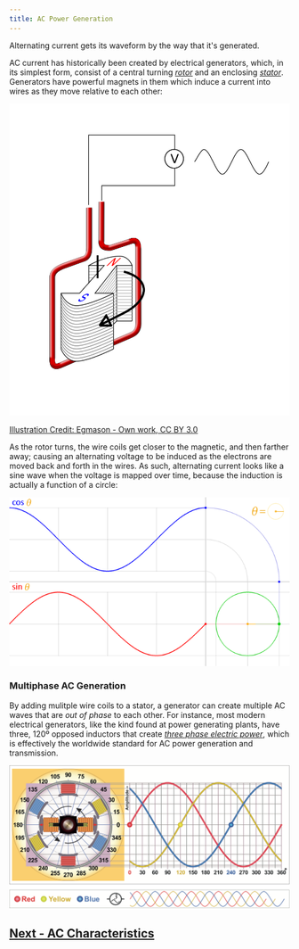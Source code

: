```yaml
---
title: AC Power Generation
---
```


Alternating current gets its waveform by the way that it's generated.

AC current has historically been created by electrical generators, which, in its simplest form, consist of a central turning [_rotor_](https://en.wikipedia.org/wiki/Rotor_(electric)) and an enclosing [_stator_](https://en.wikipedia.org/wiki/Stator). Generators have powerful magnets in them which induce a current into wires as they move relative to each other:

![](../Alternator.svg)

[Illustration Credit: Egmason - Own work, CC BY 3.0](https://commons.wikimedia.org/w/index.php?curid=10250453)

As the rotor turns, the wire coils get closer to the magnetic, and then farther away; causing an alternating voltage to be induced as the electrons are moved back and forth in the wires. As such, alternating current looks like a sine wave when the voltage is mapped over time, because the induction is actually a function of a circle:

![](../Circle_cos_sin.gif)

### Multiphase AC Generation

By adding mulitple wire coils to a stator, a generator can create multiple AC waves that are _out of phase_ to each other. For instance, most modern electrical generators, like the kind found at power generating plants, have three, 120º opposed inductors that create [_three phase electric power_](https://en.wikipedia.org/wiki/Three-phase_electric_power), which is effectively the worldwide standard for AC power generation and transmission.

![](../Three_Phase_Generator.svg)

## [Next - AC Characteristics](../AC_Characteristics)

<br/>
